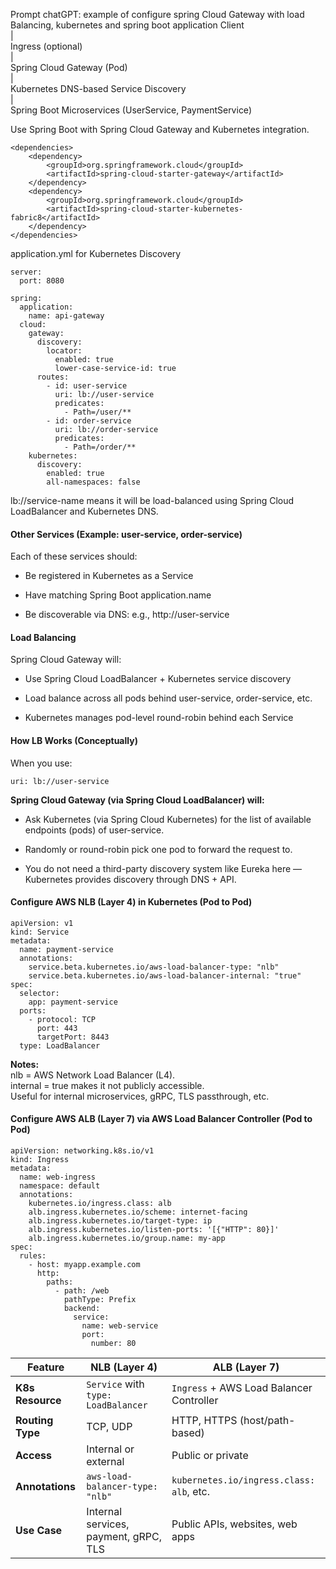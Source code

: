 Prompt chatGPT: example of configure spring Cloud Gateway with load Balancing, kubernetes and spring boot application
Client  
  |  
Ingress (optional)  
  |  
Spring Cloud Gateway (Pod)  
  |  
Kubernetes DNS-based Service Discovery  
  |  
Spring Boot Microservices (UserService, PaymentService)  

Use Spring Boot with Spring Cloud Gateway and Kubernetes integration.  
```
<dependencies>
    <dependency>
        <groupId>org.springframework.cloud</groupId>
        <artifactId>spring-cloud-starter-gateway</artifactId>
    </dependency>
    <dependency>
        <groupId>org.springframework.cloud</groupId>
        <artifactId>spring-cloud-starter-kubernetes-fabric8</artifactId>
    </dependency>
</dependencies>
```

application.yml for Kubernetes Discovery  
```
server:
  port: 8080

spring:
  application:
    name: api-gateway
  cloud:
    gateway:
      discovery:
        locator:
          enabled: true
          lower-case-service-id: true
      routes:
        - id: user-service
          uri: lb://user-service
          predicates:
            - Path=/user/**
        - id: order-service
          uri: lb://order-service
          predicates:
            - Path=/order/**
    kubernetes:
      discovery:
        enabled: true
        all-namespaces: false
```
lb://service-name means it will be load-balanced using Spring Cloud LoadBalancer and Kubernetes DNS.  


#### Other Services (Example: user-service, order-service)  

Each of these services should:

* Be registered in Kubernetes as a Service

* Have matching Spring Boot application.name

* Be discoverable via DNS: e.g., http://user-service

#### Load Balancing
Spring Cloud Gateway will:

* Use Spring Cloud LoadBalancer + Kubernetes service discovery

* Load balance across all pods behind user-service, order-service, etc.

* Kubernetes manages pod-level round-robin behind each Service

#### How LB Works (Conceptually)  
When you use:  
```
uri: lb://user-service
```
**Spring Cloud Gateway (via Spring Cloud LoadBalancer) will:**

* Ask Kubernetes (via Spring Cloud Kubernetes) for the list of available endpoints (pods) of user-service.

* Randomly or round-robin pick one pod to forward the request to.

* You do not need a third-party discovery system like Eureka here — Kubernetes provides discovery through DNS + API.

#### Configure AWS NLB (Layer 4) in Kubernetes (Pod to Pod)  
```
apiVersion: v1
kind: Service
metadata:
  name: payment-service
  annotations:
    service.beta.kubernetes.io/aws-load-balancer-type: "nlb"
    service.beta.kubernetes.io/aws-load-balancer-internal: "true"
spec:
  selector:
    app: payment-service
  ports:
    - protocol: TCP
      port: 443
      targetPort: 8443
  type: LoadBalancer
```
**Notes:**  
nlb = AWS Network Load Balancer (L4).  
internal = true makes it not publicly accessible.  
Useful for internal microservices, gRPC, TLS passthrough, etc.  

#### Configure AWS ALB (Layer 7) via AWS Load Balancer Controller (Pod to Pod)  
```
apiVersion: networking.k8s.io/v1
kind: Ingress
metadata:
  name: web-ingress
  namespace: default
  annotations:
    kubernetes.io/ingress.class: alb
    alb.ingress.kubernetes.io/scheme: internet-facing
    alb.ingress.kubernetes.io/target-type: ip
    alb.ingress.kubernetes.io/listen-ports: '[{"HTTP": 80}]'
    alb.ingress.kubernetes.io/group.name: my-app
spec:
  rules:
    - host: myapp.example.com
      http:
        paths:
          - path: /web
            pathType: Prefix
            backend:
              service:
                name: web-service
                port:
                  number: 80
```

| Feature          | NLB (Layer 4)                         | ALB (Layer 7)                            |
| ---------------- | ------------------------------------- | ---------------------------------------- |
| **K8s Resource** | `Service` with `type: LoadBalancer`   | `Ingress` + AWS Load Balancer Controller |
| **Routing Type** | TCP, UDP                              | HTTP, HTTPS (host/path-based)            |
| **Access**       | Internal or external                  | Public or private                        |
| **Annotations**  | `aws-load-balancer-type: "nlb"`       | `kubernetes.io/ingress.class: alb`, etc. |
| **Use Case**     | Internal services, payment, gRPC, TLS | Public APIs, websites, web apps          |





